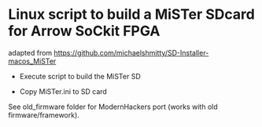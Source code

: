 # Linux script to build a MiSTer SDcard for Arrow SoCkit FPGA

adapted from https://github.com/michaelshmitty/SD-Installer-macos_MiSTer

* Execute script to build the MiSTer SD

* Copy MiSTer.ini to SD card

See old_firmware folder for ModernHackers port (works with old firmware/framework).

